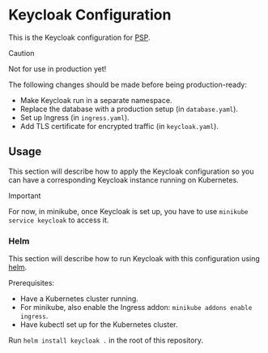 # Keycloak Configuration

This is the Keycloak configuration for [PSP](https://github.com/Portfolio-Solver-Platform).

> [!caution]
> Not for use in production yet!
>
> The following changes should be made before being production-ready:
> - Make Keycloak run in a separate namespace.
> - Replace the database with a production setup (in `database.yaml`).
> - Set up Ingress (in `ingress.yaml`).
> - Add TLS certificate for encrypted traffic (in `keycloak.yaml`).

## Usage 

This section will describe how to apply the Keycloak configuration
so you can have a corresponding Keycloak instance running on Kubernetes.

> [!important]
> For now, in minikube, once Keycloak is set up, you have to use
> `minikube service keycloak` to access it.

### Helm

This section will describe how to run Keycloak with this configuration using [helm](https://helm.sh/).

Prerequisites:
- Have a Kubernetes cluster running.
- For minikube, also enable the Ingress addon: `minikube addons enable ingress`.
- Have kubectl set up for the Kubernetes cluster.

Run `helm install keycloak .` in the root of this repository.

